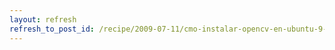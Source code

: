 ```yaml
---
layout: refresh
refresh_to_post_id: /recipe/2009-07-11/cmo-instalar-opencv-en-ubuntu-9-04.html
---
```

